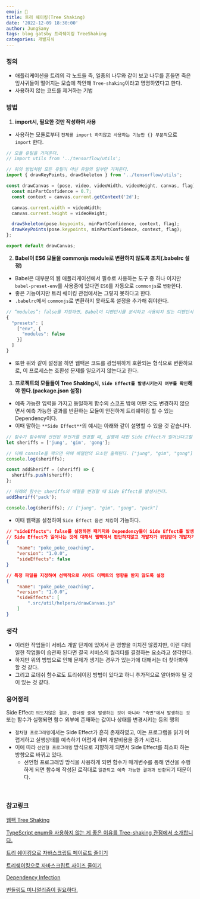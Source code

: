 ```yaml
---
emoji: 🧹
title: 트리 쉐이킹(Tree Shaking)
date: '2022-12-09 18:30:00'
author: JungSany
tags: blog gatsby 트리쉐이킹 TreeShaking
categories: 개발지식
---
```


### 정의

- 애플리케이션을 트리의 각 노드들 즉, 일종의 나무와 같이 보고 나무를 흔들면 죽은 잎사귀들이 떨어지는 모습에 착안해 `Tree-shaking`이라고 명명하였다고 한다.
- 사용하지 않는 코드를 제거하는 기법

### 방법

1. **import시, 필요한 것만 작성하여 사용**

- 사용하는 모듈로부터 `전체를 import 하지않고 사용하는 기능만 {} 부분적`으로 `import` 한다.

```jsx
// 모들 유틸을 가져온다.
// import utils from '../tensorflow/utils';

// 위의 방법처럼 모든 유틸이 아닌 유틸의 일부만 가져온다.
import { drawKeyPoints, drawSkeleton } from '../tensorflow/utils';

const drawCanvas = (pose, video, videoWidth, videoHeight, canvas, flag) => {
  const minPartConfidence = 0.7;
  const context = canvas.current.getContext('2d');

  canvas.current.width = videoWidth;
  canvas.current.height = videoHeight;

  drawSkeleton(pose.keypoints, minPartConfidence, context, flag);
  drawKeyPoints(pose.keypoints, minPartConfidence, context, flag);
};

export default drawCanvas;
```

2. **Babel이 ES6 모듈을 commonjs module로 변환하지 않도록 조치(.babelrc 설정)**

- Babel은 대부분의 웹 애플리케이션에서 필수로 사용하는 도구 중 하나 이지만 `babel-preset-env`를 사용중에 있다면 `ES6`를 자동으로 `commonjs`로 `변환`한다.
- 좋은 기능이지만 트리 쉐이킹 관점에서는 그렇지 못하다고 한다.
- `.babelrc`에서 `commonjs`로 변환하지 못하도록 설정을 추가해 줘야한다.

```jsx
// “modules”: false를 지정하면, Babel이 디펜던시를 분석하고 사용되지 않는 디펜던시를 제거할 수 있다.
{
  "presets": [
    ["env", {
      "modules": false
    }]
  ]
}
```

- 또한 위와 같이 설정을 하면 웹팩은 코드를 광범위하게 호환되는 형식으로 변환하므로, 이 프로세스는 호환성 문제를 일으키지 않는다고 한다.

3. **프로젝트의 모듈들이 Tree Shaking시, `Side Effect를 발생시키는지 여부를 확인`해야 한다.(package.json 설정)**

- 예측 가능한 입력을 가지고 동일하게 함수의 스코프 밖에 어떤 것도 변경하지 않으면서 예측 가능한 결과를 반환하는 모듈이 안전하게 트리쉐이킹 할 수 있는 Dependency이다.
- 이때 말하는 `**Side Effect**`의 예시는 아래와 같이 설명할 수 있을 것 같습니다.

```jsx
// 함수가 함수밖에 선언된 무언가를 변경할 때, 실행에 대한 Side Effect가 일어난다고할 수 있다.
let sheriffs = ['jung', 'gim', 'gong'];

// 이때 console을 찍으면 위에 배열안의 요소만 출력된다. ["jung", "gim", "gong"]
console.log(sheriffs);

const addSheriff = (sheriff) => {
  sheriffs.push(sheriff);
};

// 아래의 함수는 sheriffs의 배열을 변경할 때 Side Effect를 발생시킨다.
addSheriff('pack');

console.log(sheriffs); // ["jung", "gim", "gong", "pack"]
```

- 이때 웹팩을 설정하여 `Side Effect 옵션 체킹`이 가능하다.

```json
// "sideEffects": false를 설정하면 패키지와 Dependency들이 Side Effect를 발생하지 않게 막는다.
// Side Effect가 일어나는 것에 대해서 웹팩에서 판단하지않고 개발자가 위임받아 개발자가 알아서 처리하는 방식
{
    "name": "poke_poke_coaching",
    "version": "1.0.0",
    "sideEffects": false
}

// 특정 파일을 지정하여 선택적으로 사이드 이펙트의 영향을 받지 않도록 설정
{
    "name": "poke_poke_coaching",
    "version": "1.0.0",
    "sideEffects": [
        ".src/util/helpers/drawCanvas.js"
    ]
}
```

### 생각

- 이러한 작업들이 서비스 개발 단계에 있어서 큰 영향을 미치진 않겠지만, 이런 디테일한 작업들이 습관화 된다면 결국 서비스의 퀄리티를 결정하는 요소라고 생각한다.
- 하지만 위의 방법으로 인해 문제가 생기는 경우가 있는가에 대해서는 더 찾아봐야 할 것 같다.
- 그리고 로데쉬 함수로도 트리쉐이킹 방법이 있다고 하니 추가적으로 알아봐야 될 것이 있는 것 같다.

### 용어정리

Side Effect: `의도치않은 결과, 렌더링 중에 발생하는 것이 아니라 "측면"에서 발생하는 것` 또는 함수가 실행되면 함수 외부에 존재하는 값이나 상태를 변경시키는 등의 행위

- `절차형 프로그래밍`에서는 Side Effect가 흔히 존재하였고, 이는 프로그램을 읽기 어렵게하고 실행상태를 예측하기 어렵게 하며 개발비용을 증가 시켰다.
- 이에 따라 `선언형 프로그래밍` 방식으로 지향하게 되면서 Side Effect를 최소화 하는 방향으로 바뀌고 있다.
  - 선언형 프로그래밍 방식을 사용하게 되면 함수가 매개변수를 통해 연산을 수행하게 되면 함수에 작성된 로직대로 `일관되고 예측 가능한 결과과 반환`되기 때문이다.

<br/>

### 참고링크

[웹팩 Tree Shaking](https://webpack.kr/guides/tree-shaking/)

[TypeScript enum을 사용하지 않는 게 좋은 이유를 Tree-shaking 관점에서 소개합니다.](https://engineering.linecorp.com/ko/blog/typescript-enum-tree-shaking/)

[트리 쉐이킹으로 자바스크립트 페이로드 줄이기](https://ui.toast.com/weekly-pick/ko_20180716)

[트리쉐이킹으로 자바스크립트 사이즈 줄이기](https://yceffort.kr/2021/08/javascript-tree-shaking)

[Dependency Infection](https://medium.com/@jang.wangsu/di-dependency-injection-%EC%9D%B4%EB%9E%80-1b12fdefec4f)

[번들링도 미니멀리즘이 필요하다.](https://brunch.co.kr/@swimjiy/24)

<br/>

```toc

```
